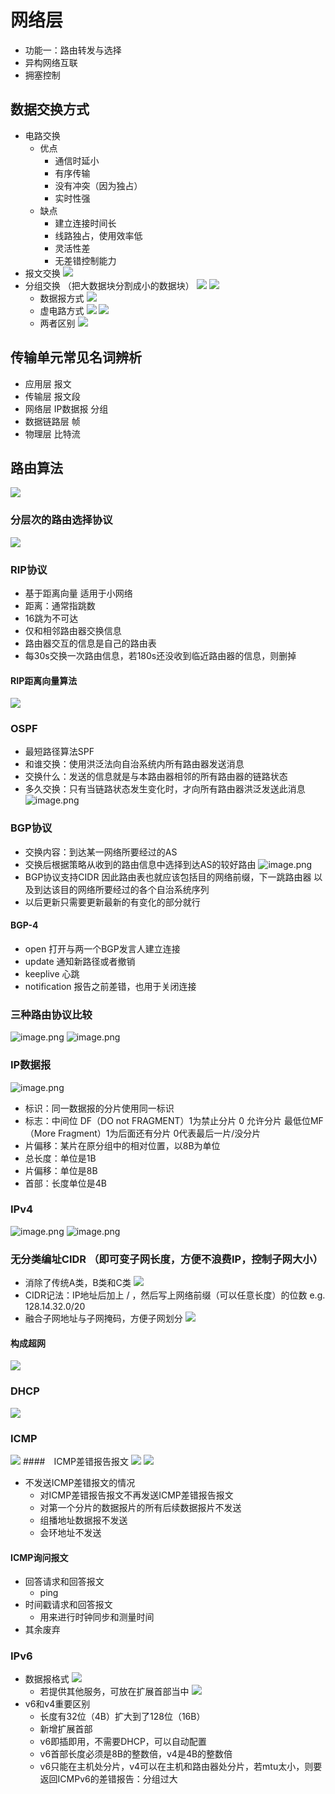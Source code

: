 # 网络层
- 功能一：路由转发与选择
- 异构网络互联
- 拥塞控制
## 数据交换方式
- 电路交换
  - 优点
    - 通信时延小
    - 有序传输
    - 没有冲突（因为独占）
    - 实时性强
  - 缺点
    - 建立连接时间长
    - 线路独占，使用效率低
    - 灵活性差
    - 无差错控制能力
- 报文交换
![](https://i.loli.net/2019/12/15/vHaMWCXN3YLk1du.png)
- 分组交换 （把大数据块分割成小的数据块）
![](https://i.loli.net/2019/12/15/tqoYscKbnIg4k6m.png)
![](https://i.loli.net/2019/12/15/oWCn6mH9wt1EXkd.png)
  - 数据报方式
  ![](https://i.loli.net/2019/12/15/QcIZ8Wnsj5AJ63i.png)
  - 虚电路方式
  ![](https://i.loli.net/2019/12/15/yl4HQmITxWt53rc.png)
  ![](https://i.loli.net/2019/12/15/e6LpFxsyMq3Brm9.png)
  - 两者区别
  ![](https://i.loli.net/2019/12/15/SniGjwUyNVom3sK.png)


## 传输单元常见名词辨析
  - 应用层 报文
  - 传输层 报文段
  - 网络层 IP数据报 分组
  - 数据链路层 帧
  - 物理层 比特流
## 路由算法
![](https://i.loli.net/2019/12/15/nfhNvxWLsSHwj6V.png)
### 分层次的路由选择协议
![](https://i.loli.net/2019/12/15/k8gqz7MCNfSeArZ.png)
### RIP协议
- 基于距离向量 适用于小网络
- 距离：通常指跳数
- 16跳为不可达
- 仅和相邻路由器交换信息
- 路由器交互的信息是自己的路由表
- 每30s交换一次路由信息，若180s还没收到临近路由器的信息，则删掉
#### RIP距离向量算法
![](https://i.loli.net/2019/12/15/AF8x2HzCZVMUmpu.png)
### OSPF
- 最短路径算法SPF
- 和谁交换：使用洪泛法向自治系统内所有路由器发送消息
- 交换什么：发送的信息就是与本路由器相邻的所有路由器的链路状态
- 多久交换：只有当链路状态发生变化时，才向所有路由器洪泛发送此消息
![image.png](https://i.loli.net/2019/12/15/JRkBl16vqt8hDP7.png)
### BGP协议
- 交换内容：到达某一网络所要经过的AS
- 交换后根据策略从收到的路由信息中选择到达AS的较好路由
![image.png](https://i.loli.net/2019/12/15/sZOx2FBYQClgKJ8.png)
- BGP协议支持CIDR 因此路由表也就应该包括目的网络前缀，下一跳路由器 以及到达该目的网络所要经过的各个自治系统序列
- 以后更新只需要更新最新的有变化的部分就行
#### BGP-4
- open 打开与两一个BGP发言人建立连接
- update 通知新路径或者撤销
- keeplive 心跳
- notification 报告之前差错，也用于关闭连接
### 三种路由协议比较
![image.png](https://i.loli.net/2019/12/15/IE5rSkFjA2dXRQy.png)
![image.png](https://i.loli.net/2019/12/15/Vm2zRceZhMwb4Ky.png)

### IP数据报
![image.png](https://i.loli.net/2019/12/15/dsN3SLV7JwfyT9r.png)
- 标识：同一数据报的分片使用同一标识
- 标志：中间位 DF（DO not FRAGMENT）1为禁止分片 0 允许分片 最低位MF（More Fragment）1为后面还有分片 0代表最后一片/没分片
- 片偏移：某片在原分组中的相对位置，以8B为单位
- 总长度：单位是1B
- 片偏移：单位是8B
- 首部：长度单位是4B
### IPv4
![image.png](https://i.loli.net/2019/12/15/bQCymVxMzRXdsTv.png)
![image.png](https://i.loli.net/2019/12/15/NfJj5IblqGXLVkP.png)
### 无分类编址CIDR （即可变子网长度，方便不浪费IP，控制子网大小）
- 消除了传统A类，B类和C类
  ![](https://i.loli.net/2019/12/25/7Kz3U4GijHaove2.png)
- CIDR记法：IP地址后加上 / ，然后写上网络前缀（可以任意长度）的位数  e.g. 128.14.32.0/20
- 融合子网地址与子网掩码，方便子网划分
  ![](https://i.loli.net/2019/12/25/EeLAWuUdvK9JCpO.png)
#### 构成超网
![](https://i.loli.net/2019/12/25/rQeo8KaSbUcxJhj.png)
### DHCP
![](https://i.loli.net/2019/12/28/ngEDJ2upzkR1yXi.png)
### ICMP
![](https://i.loli.net/2019/12/28/DBI54NdsnZPCjil.png)
####　ICMP差错报告报文
![](https://i.loli.net/2019/12/28/4PdXRI5b2yKl3Mc.png)
![](https://i.loli.net/2019/12/28/R1gXYTAUQCwNV3m.png)
- 不发送ICMP差错报文的情况
  - 对ICMP差错报告报文不再发送ICMP差错报告报文
  - 对第一个分片的数据报片的所有后续数据报片不发送
  - 组播地址数据报不发送
  - 会环地址不发送
#### ICMP询问报文
- 回答请求和回答报文
  - ping
- 时间戳请求和回答报文
  - 用来进行时钟同步和测量时间
- 其余废弃
### IPv6
- 数据报格式
![](https://i.loli.net/2019/12/28/yJ87sHwqm4pYDeK.png)
  - 若提供其他服务，可放在扩展首部当中
![](https://i.loli.net/2019/12/28/S3xvtTpsVwGYWnj.png)
- v6和v4重要区别
  - 长度有32位（4B）扩大到了128位（16B）
  - 新增扩展首部
  - v6即插即用，不需要DHCP，可以自动配置
  - v6首部长度必须是8B的整数倍，v4是4B的整数倍
  - v6只能在主机处分片，v4可以在主机和路由器处分片，若mtu太小，则要返回ICMPv6的差错报告：分组过大
